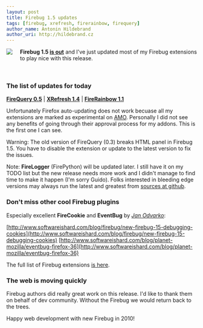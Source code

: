 ```yaml
---
layout: post
title: Firebug 1.5 updates
tags: [firebug, xrefresh, firerainbow, firequery]
author_name: Antonin Hildebrand
author_uri: http://hildebrand.cz
---
```


<img src="/shared/img/firequery-icon.png" style="float:left;margin-right: 20px; margin-bottom:10px">

**Firebug 1.5 [is out](http://blog.getfirebug.com/2010/01/19/please-update-firebug-extensions-with-1-5-0)** and I've just updated most of my Firebug extensions to play nice with this release.

<div style="clear:both">&nbsp;</div>

### The list of updates for today

**[FireQuery 0.5](http://firequery.binaryage.com)** | **[XRefresh 1.4](http://xrefresh.binaryage.com)** | **[FireRainbow 1.1](http://firerainbow.binaryage.com)**

Unfortunately Firefox auto-updating does not work becuase all my extensions are marked as experimental on <a href="https://addons.mozilla.org/en-US/firefox/users/info/50466">AMO</a>. Personally I did not see any benefits 
of going through their approval process for my addons. This is the first one I can see.

Warning: The old version of FireQuery (0.3) breaks HTML panel in Firebug 1.5. You have to disable the extension or update to the latest version to fix the issues.

Note: **FireLogger** (FirePython) will be updated later. I still have it on my TODO list but the new release needs more work and I didn't manage to find time to make it happen (I'm sorry Guido). Folks interested in bleeding edge versions may always run the latest and greatest from [sources at github](http://github.com/darwin/firelogger).

### Don't miss other cool Firebug plugins

Especially excellent **FireCookie** and **EventBug** by *[Jan Odvarko](http://www.softwareishard.com)*:

[http://www.softwareishard.com/blog/firebug/new-firebug-15-debugging-cookies](http://www.softwareishard.com/blog/firebug/new-firebug-15-debugging-cookies)
[http://www.softwareishard.com/blog/planet-mozilla/eventbug-firefox-36](http://www.softwareishard.com/blog/planet-mozilla/eventbug-firefox-36)

The full list of Firebug extensions [is here](http://getfirebug.com/extensions/index.html).

### The web is moving quickly

Firebug authors did really great work on this release. I'd like to thank them on behalf of dev community. Without the Firebug we would return back to the trees.

Happy web development with new Firebug in 2010!